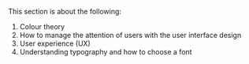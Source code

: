 This section is about the following:

1. Colour theory
2. How to manage the attention of users with the user interface design
3. User experience (UX)
4. Understanding typography and how to choose a font
